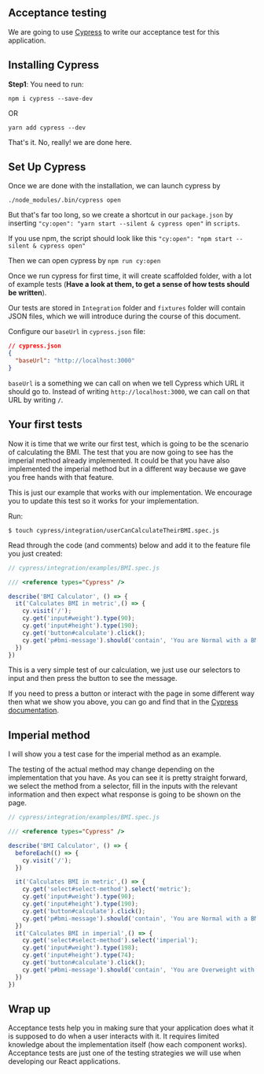 ## Acceptance testing

We are going to use [Cypress](https://www.cypress.io/) to write our acceptance test for this application.

## Installing Cypress

**Step1**: You need to run:

`npm i cypress --save-dev`

OR

`yarn add cypress --dev`

That's it. No, really! we are done here.

## Set Up Cypress

Once we are done with the installation, we can launch cypress by

`./node_modules/.bin/cypress open`

But that's far too long, so we create a shortcut in our `package.json` by inserting `"cy:open": "yarn start --silent & cypress open"` in `scripts`.

If you use npm, the script should look like this `"cy:open": "npm start --silent & cypress open"`

Then we can open cypress by `npm run cy:open`

Once we run cypress for first time, it will create scaffolded folder, with a lot of example tests (**Have a look at them, to get a sense of how tests should be written**).

Our tests are stored in `Integration` folder and `fixtures` folder will contain JSON files, which we will introduce during the course of this document.

Configure our `baseUrl` in `cypress.json` file:

```json
// cypress.json
{
  "baseUrl": "http://localhost:3000"
}
```

`baseUrl` is a something we can call on when we tell Cypress which URL it should go to. Instead of writing `http://localhost:3000`, we can call on that URL by writing `/`.

## Your first tests

Now it is time that we write our first test, which is going to be the scenario of calculating the BMI. The test that you are now going to see has the imperial method already implemented. It could be that you have also implemented the imperial method but in a different way because we gave you free hands with that feature.

This is just our example that works with our implementation. We encourage you to update this test so it works for your implementation.

Run:

`$ touch cypress/integration/userCanCalculateTheirBMI.spec.js`

Read through the code (and comments) below and add it to the feature file you just created:
```js
// cypress/integration/examples/BMI.spec.js

/// <reference types="Cypress" />

describe('BMI Calculator', () => {
  it('Calculates BMI in metric',() => {
    cy.visit('/');
    cy.get('input#weight').type(90);
    cy.get('input#height').type(190);
    cy.get('button#calculate').click();
    cy.get('p#bmi-message').should('contain', 'You are Normal with a BMI of 24.93')
  })
})
```

This is a very simple test of our calculation, we just use our selectors to input and then press the button to see the message. 

If you need to press a button or interact with the page in some different way then what we show you above, you can go and find that in the [Cypress documentation](https://docs.cypress.io/guides/overview/why-cypress.html#In-a-nutshell).


## Imperial method

I will show you a test case for the imperial method as an example. 

The testing of the actual method may change depending on the implementation that you have. As you can see it is pretty straight forward, we select the method from a selector, fill in the inputs with the relevant information and then expect what response is going to be shown on the page.

```js
// cypress/integration/examples/BMI.spec.js

/// <reference types="Cypress" />

describe('BMI Calculator', () => {
  beforeEach(() => {
    cy.visit('/');
  })

  it('Calculates BMI in metric',() => {
    cy.get('select#select-method').select('metric');
    cy.get('input#weight').type(90);
    cy.get('input#height').type(190);
    cy.get('button#calculate').click();
    cy.get('p#bmi-message').should('contain', 'You are Normal with a BMI of 24.93')
  })
  it('Calculates BMI in imperial',() => {
    cy.get('select#select-method').select('imperial');
    cy.get('input#weight').type(198);
    cy.get('input#height').type(74);
    cy.get('button#calculate').click();
    cy.get('p#bmi-message').should('contain', 'You are Overweight with a BMI of 25.42')
  })
})

```


## Wrap up

Acceptance tests help you in making sure that your application does what it is supposed to do when a user interacts with it. It requires limited knowledge about the implementation itself (how each component works). Acceptance tests are just one of the testing strategies we will use when developing our React applications.